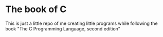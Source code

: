 # The book of C

This is just a little repo of me creating little programs while following the book "The C Programming Language, second edition"
